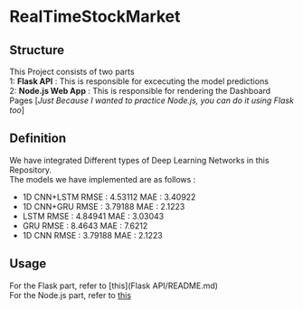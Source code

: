# RealTimeStockMarket

## Structure
This Project consists of two parts<br>
1: **Flask API** : This is responsible for excecuting the model predictions<br>
2: **Node.js Web App** : This is responsible for rendering the Dashboard Pages [*Just Because I wanted to practice Node.js, you can do it using Flask too*]

## Definition
We have integrated Different types of Deep Learning Networks in this Repository.<br>
The models we have implemented are as follows : <br>
* 1D CNN+LSTM      RMSE : 4.53112	MAE : 3.40922<br>
* 1D CNN+GRU       RMSE : 3.79188	MAE : 2.1223
* LSTM             RMSE : 4.84941	MAE : 3.03043
* GRU              RMSE : 8.4643	MAE : 7.6212
* 1D CNN           RMSE : 3.79188	MAE : 2.1223

## Usage
For the Flask part, refer to [this](Flask API/README.md) 
<br>For the Node.js part, refer to [this](WEBAPP/README.md)